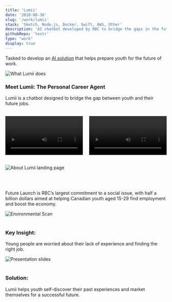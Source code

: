 ```yaml
---
title: 'Lumii'
date: '2018-08-30'
slug: '/work/lumii'
stack: 'Sketch, Node.js, Docker, Swift, AWS, Other'
description: 'AI chatbot developed by RBC to bridge the gaps in the future of work.'
githubRepo: 'testr'
type: "work"  
display: true
---
```


Tasked to develop an [AI solution](
https://github.com/judepark/lumii-webpage) that helps prepare youth for the future of work.

![What Lumii does](https://64.media.tumblr.com/f2aa210d394ada0931635da1abc964af/b26eab12846b1c2a-ad/s2048x3072/7f01bfecbfec7826b94ecacc619205038e1284c0.pnj)

### Meet Lumii: The Personal Career Agent
Lumii is a chatbot designed to bridge the gap between youth and their future jobs.
<br/>
<br/>

<div style="display: flex; justify-content: space-between;">
  <video width="48%" controls>
    <source src="https://va.media.tumblr.com/tumblr_seduz0x9Zu1taz7av_720.mp4" type="video/mp4">
    Your browser does not support the video tag.
  </video>
  <video width="48%" controls>
    <source src="https://va.media.tumblr.com/tumblr_sedv3rq9Qw1taz7av_720.mp4" type="video/mp4">
    Your browser does not support the video tag.
  </video>
</div>
<br/>

![About Lumii landing page](https://64.media.tumblr.com/a4c6f889cb1b2d0b94705171d842181a/b26eab12846b1c2a-b1/s2048x3072/db043b5a5c1586eb940b0b1d5f013ba14e9574ec.pnj)

<br/>
<br/>

Future Launch is RBC’s largest commitment to a social issue, with half a billion dollars aimed at helping Canadian youth aged 15-29 find employment and boost the economy.

![Environmental Scan](https://64.media.tumblr.com/1c72ce7717c07aa2c6a17cdffe0e965e/b26eab12846b1c2a-29/s2048x3072/7072da67fea16c70c30b3729dd4680b7770f87c1.pnj)
<br/>
<br/>

### Key Insight:
Young people are worried about their lack of experience and finding the right job.
<br/>

![Presentation slides](https://64.media.tumblr.com/caaf13cb771e20127a69dc699f21a428/b26eab12846b1c2a-7c/s2048x3072/ac9ea46975134092271ebdc65fcf885eaef23cc1.pnj)
<br/>
<br/>

### Solution:
Lumii helps youth self-discover their past experiences and market themselves for a successful future.





<!-- 

Under the RBC's Corporate Citizenship, Future Launch represents RBC’s largest ever commitment to a social issue. With the funding of half a billion dollars, the goal is to help Canadian youth aged 15-29 struggling for opportunities to find employment and elevate the Canadian economy.

Meet Lumii: The personal career agent for young Canadians aged 15-29

The Chatbot that works to close the gap between you and your future job.

As the UI/UX Design and Research Lead, I was tasked with designing the co-design sessions for gathering user experience data about young people's struggles and major pain points in seeking employment. We conducted semi-structured interviews with young people and followed with a collaborate co-design session that aimed to extrat the user's stories.

We created personas and tested out assumptions that validated Lack of Experience and Uncertainty as main culprits for pain points. We matched these primary data sets with secondary research by investigating the current products and services that help the youth find employment through a Competitive Analysis (also known as environmental scans, horizon scans or market intelligence).

Young people are worried about their lack of experience & uncertainty about finding the "right" job

Based on our reserach, I divided the job seeking process by stages Experience, Self-Discover, Market Yourself and Apply. By scanning the existing solutions out there we were able to find that there was an area in the user's journey that needed improvement: Self-Discover. Thus Lumii was designed to help youth self-discover their past experiences and help market them for a successful future.


"Find a democratic solution that gives equal access and opportunity."

This was the answer to my question "So am I allowed to care about the minority representation?". This served as the foundation in which our project would be built on. We had 4 months to research, ideate, prototype, iterate and pitch our solution to key executive stakeholders of the organization.






###

Tools Used

InDesign
Sketch
InDesign
Node.js
InDesign
Docker
InDesign
Swift
InDesign
Amazon Web Services

-->
